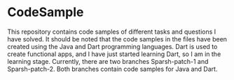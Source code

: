 # CodeSample
This repository contains code samples of different tasks and questions I have solved. It should be noted that the code samples in the files have been created using the Java and Dart programming languages. Dart is used to create functional apps, and I have just started learning Dart, so I am in the learning stage.
Currently, there are two branches Sparsh-patch-1 and Sparsh-patch-2. Both branches contain code samples for Java and Dart. 
